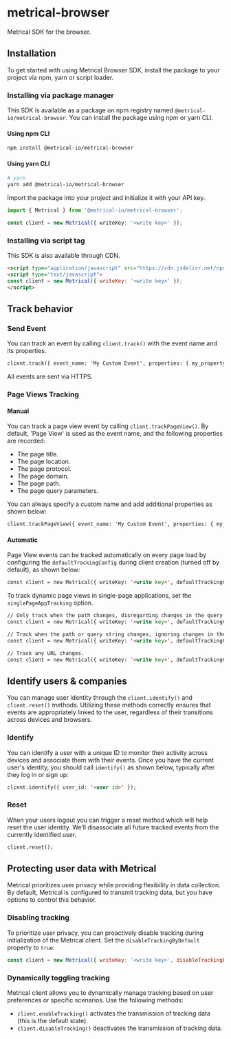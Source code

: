 # metrical-browser

Metrical SDK for the browser.

## Installation

To get started with using Metrical Browser SDK, install the package to your project via npm, yarn or script loader.

### Installing via package manager

This SDK is available as a package on npm registry named `@metrical-io/metrical-browser`. You can install the package using npm or yarn CLI.

#### Using npm CLI

```sh
npm install @metrical-io/metrical-browser
```

#### Using yarn CLI

```sh
# yarn
yarn add @metrical-io/metrical-browser
```

Import the package into your project and initialize it with your API key.

```ts
import { Metrical } from '@metrical-io/metrical-browser';

const client = new Metrical({ writeKey: '<write key>' });
```

### Installing via script tag

This SDK is also available through CDN.

```html
<script type="application/javascript" src="https://cdn.jsdelivr.net/npm/@metrical-io/metrical-browser/dist/index.iife.min.js"></script>
<script type="text/javascript">
const client = new Metrical({ writeKey: '<write key>' });
</script>
```

## Track behavior
### Send Event
You can track an event by calling `client.track()` with the event name and its properties.

```html
client.track({ event_name: 'My Custom Event', properties: { my_property: 'property_value' }});
```
All events are sent via HTTPS.

### Page Views Tracking
#### Manual
You can track a page view event by calling `client.trackPageView()`. By default, 'Page View' is used as the event name, and the following properties are recorded:
- The page title.
- The page location.
- The page protocol.
- The page domain.
- The page path.
- The page query parameters.

You can always specify a custom name and add additional properties as shown below:
```html
client.trackPageView({ event_name: 'My Custom Event', properties: { my_property: 'property_value' }}));
```
#### Automatic
Page View events can be tracked automatically on every page load by configuring the `defaultTrackingConfig` during client creation (turned off by default), as shown below:
```html
const client = new Metrical({ writeKey: '<write key>', defaultTrackingConfig: { pageViews: { enabled: true }}});
```

To track dynamic page views in single-page applications, set the `singlePageAppTracking` option.

```html
// Only track when the path changes, disregarding changes in the query string or hash.
const client = new Metrical({ writeKey: '<write key>', defaultTrackingConfig: { pageViews: { enabled: true, singlePageAppTracking: 'path' }}});

// Track when the path or query string changes, ignoring changes in the hash.
const client = new Metrical({ writeKey: '<write key>', defaultTrackingConfig: { pageViews: { enabled: true, singlePageAppTracking: 'path-with-query' }}});

// Track any URL changes.
const client = new Metrical({ writeKey: '<write key>', defaultTrackingConfig: { pageViews: { enabled: true, singlePageAppTracking: 'any' }}});
```

## Identify users & companies
You can manage user identity through the `client.identify()` and `client.reset()` methods. Utilizing these methods correctly ensures that events are appropriately linked to the user, regardless of their transitions across devices and browsers.

### Identify
You can identify a user with a unique ID to monitor their activity across devices and associate them with their events. Once you have the current user's identity, you should call `identify()` as shown below, typically after they log in or sign up:

```html
client.identify({ user_id: '<user id>' });
```

### Reset
When your users logout you can trigger a reset method which will help reset the user identity. We’ll disassociate all future tracked events from the currently identified user.

```html
client.reset();
```

## Protecting user data with Metrical

Metrical prioritizes user privacy while providing flexibility in data collection. By default, Metrical is configured to transmit tracking data, but you have options to control this behavior.

### Disabling tracking

To prioritize user privacy, you can proactively disable tracking during initialization of the Metrical client. Set the `disableTrackingByDefault` property to `true`:

```javascript
const client = new Metrical({ writeKey: '<write key>', disableTrackingByDefault: true });
```

### Dynamically toggling tracking

Metrical client allows you to dynamically manage tracking based on user preferences or specific scenarios. Use the following methods:

- `client.enableTracking()` activates the transmission of tracking data (this is the default state).
- `client.disableTracking()` deactivates the transmission of tracking data.
